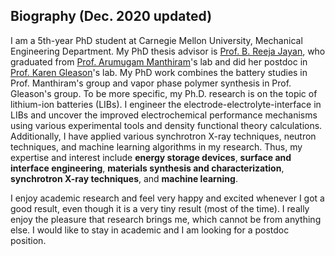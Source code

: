 <section class="thirteen columns" markdown="1">

# Biography (Dec. 2020 updated)
I am a 5th-year PhD student at Carnegie Mellon University, Mechanical Engineering Department. My PhD thesis advisor is [Prof. B. Reeja Jayan](http://jayanlab.com/), who graduated from [Prof. Arumugam Manthiram](http://sites.utexas.edu/manthiram/)'s lab and did her postdoc in [Prof. Karen Gleason](http://web.mit.edu/gleason-lab/)'s lab. My PhD work combines the battery studies in Prof. Manthiram's group and vapor phase polymer synthesis in Prof. Gleason's group. To be more specific, my Ph.D. research is on the topic of lithium-ion batteries (LIBs). I engineer the electrode-electrolyte-interface in LIBs and uncover the improved electrochemical performance mechanisms using various experimental tools and density functional theory calculations. Additionally, I have applied various synchrotron X-ray techniques, neutron techniques, and machine learning algorithms in my research. Thus, my expertise and interest include **energy storage devices**, **surface and interface engineering**, **materials synthesis and characterization**, **synchrotron X-ray techniques**, and **machine learning**.

I enjoy academic research and feel very happy and excited whenever I got a good result, even though it is a very tiny result (most of the time). I really enjoy the pleasure that research brings me, which cannot be from anything else. I would like to stay in academic and I am looking for a postdoc position.

</section>
